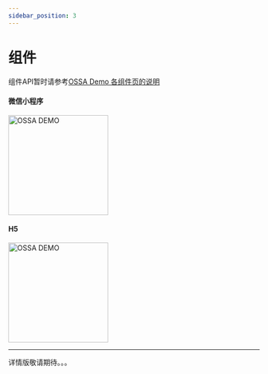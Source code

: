 ```yaml
---
sidebar_position: 3
---
```


# 组件

组件API暂时请参考[OSSA Demo 各组件页的说明](https://neteaseyanxuan.github.io/OSSA/)

#### 微信小程序
<img src='https://yanxuan.nosdn.127.net/static-union/1656314230833368.png' width='200' height='200' alt='OSSA DEMO' />

#### H5
<img src='https://yanxuan.nosdn.127.net/static-union/16594970359a4f1b.png' width='200' height='200' alt='OSSA DEMO' />

---
详情版敬请期待。。。
